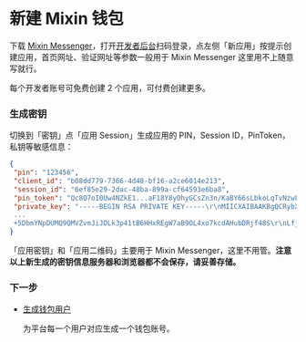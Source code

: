 # 新建 Mixin 钱包

下载 [Mixin Messenger](https://mixin-www.zeromesh.net/messenger)，打开[开发者后台](/dashboard)扫码登录，点左侧「新应用」按提示创建应用，首页网址、验证网址等参数一般用于 Mixin Messenger 这里用不上随意写就行。

每个开发者账号可免费创建 2 个应用，可付费创建更多。

### 生成密钥

切换到「密钥」点「应用 Session」生成应用的 PIN，Session ID，PinToken，私钥等敏感信息：

```json
{
 "pin": "123456",
 "client_id": "b08dd779-7366-4d48-bf16-a2ce6014e213",
 "session_id": "6ef85e29-2dac-48ba-899a-cf64593e6ba8",
 "pin_token": "Qc8O7oI0Uw4NZkE1...aF18Y8yOhyGCsZn3n/KaBY66sLbkoLqTvNzwLxxqUYJ12HRaJgyHMql6ezLW5mgfh0wXxH2m3tSvP9qywX0YzuyCUGOrR1h4b8CyOdwm25Rtjdo8OBr6R4V4kJnE8DvY/mBfkpF0WqNLxY=",
 "private_key": "-----BEGIN RSA PRIVATE KEY-----\r\nMIICXAIBAAKBgQCRybXjMUn9OZnxxtfuHPHcK2OADKQmejSDVr/i/3GaqljcVv4H\r\nyTiil/WcO1kVSyOSi8XarcikO5rR8ceM0paZs0drk7+cxdVMSJCsjoGZ6WrdtW9L\r\n5RROJ/Z6vnhKDzaqH43K4JKAeFtH11LDaWb8kC2CAy8RpZSUdI69bm2E4QIDAQAB\r\nAoGAAnXW/fiM+RsJwAzNBBW09zQ8P6L2
 ...
 +5DbmYNpDUMQ9QMVZvmJiJDLk3p41tB6HHxREgW7aB9OL4xo7kcdAHubDRjf48S\r\nLfjKDGyBcFKmpuGP0wJBANP/qrYroIHugYgJ7RumKlbp7ep0ApBLD8R9+HlHOLoh\r\nao6cSE5BlKeEUQzKIGPG1VqZPpaW2gbezpJbfUC+3ao=\r\n-----END RSA PRIVATE KEY-----\r\n"
}
```

「应用密钥」和「应用二维码」主要用于 Mixin Messenger，这里不用管。**注意以上新生成的密钥信息服务器和浏览器都不会保存，请妥善存储。**

### 下一步

- [生成钱包用户](./create-network-user)

  为平台每一个用户对应生成一个钱包账号。
  
